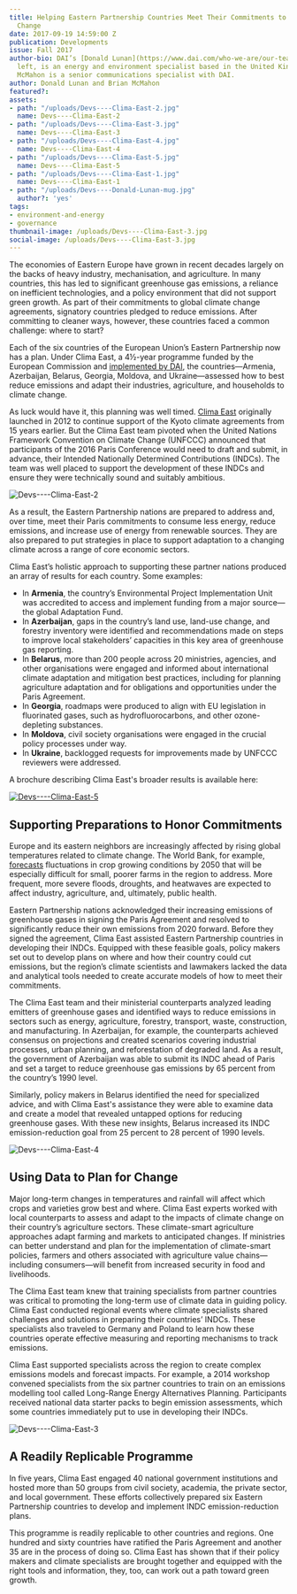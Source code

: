 ```yaml
---
title: Helping Eastern Partnership Countries Meet Their Commitments to Address Climate
  Change
date: 2017-09-19 14:59:00 Z
publication: Developments
issue: Fall 2017
author-bio: DAI’s [Donald Lunan](https://www.dai.com/who-we-are/our-team/donald-lunan),
  left, is an energy and environment specialist based in the United Kingdom. Brian
  McMahon is a senior communications specialist with DAI.
author: Donald Lunan and Brian McMahon
featured?: 
assets:
- path: "/uploads/Devs----Clima-East-2.jpg"
  name: Devs----Clima-East-2
- path: "/uploads/Devs----Clima-East-3.jpg"
  name: Devs----Clima-East-3
- path: "/uploads/Devs----Clima-East-4.jpg"
  name: Devs----Clima-East-4
- path: "/uploads/Devs----Clima-East-5.jpg"
  name: Devs----Clima-East-5
- path: "/uploads/Devs----Clima-East-1.jpg"
  name: Devs----Clima-East-1
- path: "/uploads/Devs----Donald-Lunan-mug.jpg"
  author?: 'yes'
tags:
- environment-and-energy
- governance
thumbnail-image: /uploads/Devs----Clima-East-3.jpg
social-image: /uploads/Devs----Clima-East-3.jpg
---
```


The economies of Eastern Europe have grown in recent decades largely on the backs of heavy industry, mechanisation, and agriculture. In many countries, this has led to significant greenhouse gas emissions, a reliance on inefficient technologies, and a policy environment that did not support green growth. As part of their commitments to global climate change agreements, signatory countries pledged to reduce emissions. After committing to cleaner ways, however, these countries faced a common challenge: where to start?




Each of the six countries of the European Union’s Eastern Partnership now has a plan. Under Clima East, a 4½-year programme funded by the European Commission and [implemented by DAI](https://www.dai.com/our-work/projects/russian-federation-clima-east-support-climate-change-mitigation-and-adaptation), the countries—Armenia, Azerbaijan, Belarus, Georgia, Moldova, and Ukraine—assessed how to best reduce emissions and adapt their industries, agriculture, and households to climate change.

As luck would have it, this planning was well timed. [Clima East](http://www.climaeast.eu/) originally launched in 2012 to continue support of the Kyoto climate agreements from 15 years earlier. But the Clima East team pivoted when the United Nations Framework Convention on Climate Change (UNFCCC) announced that participants of the 2016 Paris Conference would need to draft and submit, in advance, their Intended Nationally Determined Contributions (INDCs). The team was well placed to support the development of these INDCs and ensure they were technically sound and suitably ambitious.

![Devs----Clima-East-2](/uploads/Devs----Clima-East-2.jpg "In Azerbaijan, Clima East introduced techniques that reduce emissions of carbon and incentivize farmers to control animal numbers for better soil conditions and biodiversity. Credit: Clima East.")

As a result, the Eastern Partnership nations are prepared to address and, over time, meet their Paris commitments to consume less energy, reduce emissions, and increase use of energy from renewable sources. They are also prepared to put strategies in place to support adaptation to a changing climate across a range of core economic sectors.

Clima East’s holistic approach to supporting these partner nations produced an array of results for each country. Some examples:

* In **Armenia**, the country’s Environmental Project Implementation Unit was accredited to access and implement funding from a major source—the global Adaptation Fund.
* In **Azerbaijan**, gaps in the country’s land use, land-use change, and forestry inventory were identified and recommendations made on steps to improve local stakeholders’ capacities in this key area of greenhouse gas reporting.
* In **Belarus**, more than 200 people across 20 ministries, agencies, and other organisations were engaged and informed about international climate adaptation and mitigation best practices, including for planning agriculture adaptation and for obligations and opportunities under the Paris Agreement.
* In **Georgia**, roadmaps were produced to align with EU legislation in fluorinated gases, such as hydrofluorocarbons, and other ozone-depleting substances.
* In **Moldova**, civil society organisations were engaged in the crucial policy processes under way.
* In **Ukraine**, backlogged requests for improvements made by UNFCCC reviewers were addressed.

A brochure describing Clima East's broader results is available here:

[![Devs----Clima-East-5](/uploads/Devs----Clima-East-5.jpg)](http://1067656943.n159491.test.prositehosting.co.uk/wp-content-sec/uploads/2013/08/Clima-East-Final-Brochure-2017-PDF.pdf) 

## Supporting Preparations to Honor Commitments

Europe and its eastern neighbors are increasingly affected by rising global temperatures related to climate change. The World Bank, for example, [forecasts](http://documents.worldbank.org/curated/en/676601468249642651/pdf/761840PUB0EPI00LIC00pubdate03015013.pdf) fluctuations in crop growing conditions by 2050 that will be especially difficult for small, poorer farms in the region to address. More frequent, more severe floods, droughts, and heatwaves are expected to affect industry, agriculture, and, ultimately, public health.

Eastern Partnership nations acknowledged their increasing emissions of greenhouse gases in signing the Paris Agreement and resolved to significantly reduce their own emissions from 2020 forward. Before they signed the agreement, Clima East assisted Eastern Partnership countries in developing their INDCs. Equipped with these feasible goals, policy makers set out to develop plans on where and how their country could cut emissions, but the region’s climate scientists and lawmakers lacked the data and analytical tools needed to create accurate models of how to meet their commitments.

The Clima East team and their ministerial counterparts analyzed leading emitters of greenhouse gases and identified ways to reduce emissions in sectors such as energy, agriculture, forestry, transport, waste, construction, and manufacturing. In Azerbaijan, for example, the counterparts achieved consensus on projections and created scenarios covering industrial processes, urban planning, and reforestation of degraded land. As a result, the government of Azerbaijan was able to submit its INDC ahead of Paris and set a target to reduce greenhouse gas emissions by 65 percent from the country’s 1990 level.

Similarly, policy makers in Belarus identified the need for specialized advice, and with Clima East's assistance they were able to examine data and create a model that revealed untapped options for reducing greenhouse gases. With these new insights, Belarus increased its INDC emission-reduction goal from 25 percent to 28 percent of 1990 levels.

![Devs----Clima-East-4](/uploads/Devs----Clima-East-4.jpg "Regional workshop in Baku, Azerbaijan, about modelling tools for vulnerability assessments in the water and agriculture sectors. Credit: Clima East.") 

## Using Data to Plan for Change

Major long-term changes in temperatures and rainfall will affect which crops and varieties grow best and where. Clima East experts worked with local counterparts to assess and adapt to the impacts of climate change on their country’s agriculture sectors. These climate-smart agriculture approaches adapt farming and markets to anticipated changes. If ministries can better understand and plan for the implementation of climate-smart policies, farmers and others associated with agriculture value chains—including consumers—will benefit from increased security in food and livelihoods.

The Clima East team knew that training specialists from partner countries was critical to promoting the long-term use of climate data in guiding policy. Clima East conducted regional events where climate specialists shared challenges and solutions in preparing their countries’ INDCs. These specialists also traveled to Germany and Poland to learn how these countries operate effective measuring and reporting mechanisms to track emissions.

Clima East supported specialists across the region to create complex emissions models and forecast impacts. For example, a 2014 workshop convened specialists from the six partner countries to train on an emissions modelling tool called Long-Range Energy Alternatives Planning. Participants received national data starter packs to begin emission assessments, which some countries immediately put to use in developing their INDCs.

![Devs----Clima-East-3](/uploads/Devs----Clima-East-3.jpg "Strategy roundtable in Belarus to adapt agriculture to climate change, organized and supported by Belarus' Ministry of Natural Resources and Environmental Protection. Credit: Clima East.") 

## A Readily Replicable Programme

In five years, Clima East engaged 40 national government institutions and hosted more than 50 groups from civil society, academia, the private sector, and local government. These efforts collectively prepared six Eastern Partnership countries to develop and implement INDC emission-reduction plans.

This programme is readily replicable to other countries and regions. One hundred and sixty countries have ratified the Paris Agreement and another 35 are in the process of doing so. Clima East has shown that if their policy makers and climate specialists are brought together and equipped with the right tools and information, they, too, can work out a path toward green growth.
